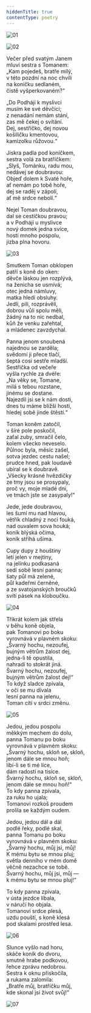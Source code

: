 ```yaml
---
hiddenTitle: true
contentType: poetry
---
```


<section>

![01](./resources/01.jpg)

</section>


<section>

![02](./resources/02.jpg)

</section>

<section>

Večer před svatým Janem  
mluví sestra s Tomanem:  
„Kam pojedeš, bratře milý,  
v této pozdní na noc chvíli  
na koníčku sedlaném,  
čistě vyšperkovaném?“

„Do Podhájí k myslivci  
musím ke své děvčici;  
z nenadání nemám stání,  
zas mě čekej o svítání.  
Dej, sestřičko, dej novou  
košiličku kmentovou,  
kamizolku růžovou.“

Jiskra padla pod koníčkem,  
sestra volá za bratříčkem:  
„Slyš, Tománku, radu mou,  
nedávej se doubravou:  
Objeď dolem k Svaté hoře,  
ať nemám po tobě hoře,  
dej se raděj v zápolí,  
ať mě srdce nebolí.“

Nejel Toman doubravou,  
dal se cestičkou pravou;  
a v Podhájí u myslivce  
nový domek jedna svíce,  
hostí mnoho pospolu,  
jizba plna hovoru.

</section>

<section>

![03](./resources/03.jpg)

</section>

<section>

Smutkem Toman obklopen  
patří s koně do oken:  
děvče láskou jen rozplývá,  
na ženicha se usmívá;  
otec jedná námluvy,  
matka hledí obsluhy.  
Jedli, pili, rozprávěli,  
dobrou vůli spolu měli,  
žádný na to nic nedbal,  
kůň že venku zařehtal,  
a mládenec zavzdychal.

Panna jenom snoubená  
najednou se zarděla;  
svědomí ji přece tlačí,  
šeptá cosi sestře mladší.  
Sestřička od večeře  
vyšla rychle za dvéře:  
„Na věky se, Tomane,  
milá s tebou rozstane,  
jinému se dostane.  
Najezdil jsi se k nám dosti,  
dnes tu máme bližší hosti,  
hledej sobě jinde štěstí.“

Toman koněm zatočil,  
v šíré pole poskočil,  
zaťal zuby, smračil čelo,  
kolem všecko neveselo.  
Půlnoc byla, měsíc zašel,  
sotva jezdec cestu našel;  
prudce hned, pak loudavě  
ubíral se k doubravě.  
„Všecky krásné hvězdičky  
ze tmy jsou se prosypaly,  
proč vy, moje mladé dni,  
ve tmách jste se zasypaly!“

Jede, jede doubravou,  
les šumí mu nad hlavou,  
větřík chladný z noci fouká,  
nad ouvalem sova houká;  
koník blýská očima,  
koník stříhá ušima.

Cupy dupy z houštiny  
letí jelen v mejtiny,  
na jelínku podkasaná  
sedí sobě lesní panna;  
šaty půl má zelené,  
půl kadeřmi černěné,  
a ze svatojanských broučků  
svítí pásek na kloboučku.

</section>

<section>

![04](./resources/04.jpg)

</section>

<section>

Třikrát kolem jak střela  
v běhu koně objela,  
pak Tomanovi po boku  
vyrovnává v plavném skoku:  
„Švarný hochu, nezoufej,  
bujným větrům žalost dej,  
jedna-li tě opustila,  
nahradí to stokrát jiná.  
Švarný hochu, nezoufej,  
bujným větrům žalost dej!“  
To když sladce zpívala,  
v oči se mu dívala  
lesní panna na jelenu,  
Toman cítí v srdci změnu.

</section>

<section>

![05](./resources/05.jpg)

</section>

<section>

Jedou, jedou pospolu  
měkkým mechem do dolu,  
panna Tomanu po boku  
vyrovnává v plavném skoku:  
„Švarný hochu, skloň se, skloň,  
jenom dále se mnou hoň;  
líbí-li se ti mé líce,  
dám radostí na tisíce.  
Švarný hochu, skloň se, skloň,  
jenom dále se mnou hoň!“  
To kdy panna zpívala,  
za ruku ho ujala;  
Tomanovi rozkoš proudem  
prolila se každým oudem.

Jedou, jedou dál a dál  
podlé řeky, podlé skal,  
panna Tomanu po boku  
vyrovnává v plavném skoku:  
„Švarný hochu, můj jsi, můj!  
K mému bytu se mnou pluj;  
světla denního v mém domě  
věčně nezachce se tobě.  
Švarný hochu, můj jsi, můj —  
k mému bytu se mnou pluj!“

To kdy panna zpívala,  
v ústa jezdce líbala,  
v náručí ho objala.  
Tomanovi srdce plesá,  
uzdu pouští, s koně klesá  
pod skalami prostřed lesa.

</section>

<section>

![06](./resources/06.jpg)

</section>

<section>

Slunce vyšlo nad horu,  
skáče koník do dvoru,  
smutně hrabe podkovou,  
řehce zprávu nedobrou.  
Sestra k oknu přiskočila,  
a rukama zalomila:  
„Bratře můj, bratříčku můj,  
kde skonal jsi život svůj!“

</section>

<section>

![07](./resources/07.jpg)

</section>
